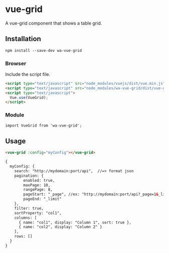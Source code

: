 # vue-grid

A vue-grid component that shows a table grid.

## Installation

```html
npm install --save-dev wa-vue-grid
```

### Browser

Include the script file.

```html
<script type="text/javascript" src="node_modules/vuejs/dist/vue.min.js"></script>
<script type="text/javascript" src="node_modules/wa-vue-grid/dist/vue-grid.min.js"></script>
<script type="text/javascript">
  Vue.use(VueGrid);
</script>
```

### Module

```html
import VueGrid from 'wa-vue-grid';
```

## Usage

```html
<vue-grid :config="myConfig"></vue-grid>

{
  myConfig: {
    search: "http://mydomain:port/api",  //=> format json
    pagination: {
        enabled: true,
        maxPage: 10,
        rangePage: 8,
        pageStart: "_page", //ex: "http://mydomain:port/api?_page=1&_limit=10"
        pageEnd: "_limit"
    },
    filter: true,
    sortProperty: "col1",
    columns: [
      { name: "col1", display: "Column 1", sort: true },
      { name: "col2", display: "Column 2" }
    ],
    rows: []
  }
}
```
